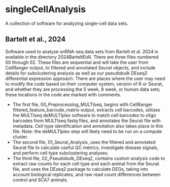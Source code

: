 # singleCellAnalysis
A collection of software for analyzing single-cell data sets.

## Bartelt et al., 2024
Software used to analyze snRNA-seq data sets from Bartelt et al. 2024 is available in the directory 2024BarteltEtAl.  There are three files numbered 00 through 02.  These files are sequential and will take the user from CellRanger output, to filtered and annotated Seurat objects, and include details for subclustering analysis as well as our pseudobulk DEseq2 differential expression approach. There are places where the user may need to modify the code based on their computer system, version of R or Seurat, and whether they are processing the 5 week, 8 week, or human data sets; these locations in the code are marked with comments.

- The first file, 00_Preprocessing_MULTIseq, begins with CellRanger filtered_feature_barcode_matrix output, extracts cell barcodes, utilizes the MULTIseq deMULTIplex software to match cell barcodes to oligo barcodes from MULTIseq fastq files, and annotates the Seurat file with metadata. Cell type identification and annotation also takes place in this file. Note: the deMULTIplex step will likely need to be run on a compute cluster.
- The second file, 01_Seurat_Analysis, uses the filtered and annotated Seurat file to calculate useful QC metrics, investigate disease signals, and perform cell type subclustering analyses.
- The third file, 02_Pseudobulk_DEseq2, contains custom analysis code to extract raw counts for each cell type and each animal from the Seurat file, and uses the DEseq2 package to calculate DEGs, taking into account biological replicates, and raw read count differences between control and SCA7 animals.

